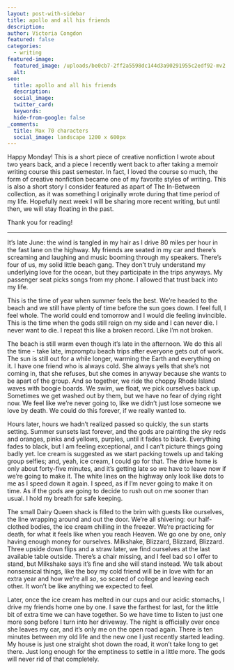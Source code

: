 ```yaml
---
layout: post-with-sidebar
title: apollo and all his friends
description:
author: Victoria Congdon
featured: false
categories:
  - writing
featured-image:
  featured_image: /uploads/be0cb7-2ff2a5598dc144d3a90291955c2edf92-mv2.webp
  alt:
seo:
  title: apollo and all his friends
  description:
  social_image:
  twitter_card:
  keywords:
  hide-from-google: false
_comments:
  title: Max 70 characters
  social_image: landscape 1200 x 600px
---
```


Happy Monday! This is a short piece of creative nonfiction I wrote about two years back, and a piece I recently went back to after taking a memoir writing course this past semester. In fact, I loved the course so much, the form of creative nonfiction became one of my favorite styles of writing. This is also a short story I consider featured as apart of The In-Between collection, as it was something I originally wrote during that time period of my life. Hopefully next week I will be sharing more recent writing, but until then, we will stay floating in the past.

Thank you for reading!

---

It’s late June: the wind is tangled in my hair as I drive 80 miles per hour in the fast lane on the highway. My friends are seated in my car and there’s screaming and laughing and music booming through my speakers. There’s four of us, my solid little beach gang. They don’t truly understand my underlying love for the ocean, but they participate in the trips anyways. My passenger seat picks songs from my phone. I allowed that trust back into my life.

This is the time of year when summer feels the best. We’re headed to the beach and we still have plenty of time before the sun goes down. I feel full, I feel whole. The world could end tomorrow and I would die feeling invincible. This is the time when the gods still reign on my side and I can never die. I never want to die. I repeat this like a broken record. Like I’m not broken.

The beach is still warm even though it’s late in the afternoon. We do this all the time - take late, impromptu beach trips after everyone gets out of work. The sun is still out for a while longer, warming the Earth and everything on it. I have one friend who is always cold. She always yells that she’s not coming in, that she refuses, but she comes in anyway because she wants to be apart of the group. And so together, we ride the choppy Rhode Island waves with boogie boards. We swim, we float, we pick ourselves back up. Sometimes we get washed out by them, but we have no fear of dying right now. We feel like we’re never going to, like we didn’t just lose someone we love by death. We could do this forever, if we really wanted to.

Hours later, hours we hadn’t realized passed so quickly, the sun starts setting. Summer sunsets last forever, and the gods are painting the sky reds and oranges, pinks and yellows, purples, until it fades to black. Everything fades to black, but I am feeling exceptional, and I can’t picture things going badly yet. Ice cream is suggested as we start packing towels up and taking group selfies; and, yeah, ice cream, I could go for that. The drive home is only about forty-five minutes, and it’s getting late so we have to leave now if we’re going to make it. The white lines on the highway only look like dots to me as I speed down it again. I speed, as if I’m never going to make it on time. As if the gods are going to decide to rush out on me sooner than usual. I hold my breath for safe keeping.

The small Dairy Queen shack is filled to the brim with guests like ourselves, the line wrapping around and out the door. We’re all shivering: our half-clothed bodies, the ice cream chilling in the freezer. We’re practicing for death, for what it feels like when you reach Heaven. We go one by one, only having enough money for ourselves. Milkshake, Blizzard, Blizzard, Blizzard. Three upside down flips and a straw later, we find ourselves at the last available table outside. There’s a chair missing, and I feel bad so I offer to stand, but Milkshake says it’s fine and she will stand instead. We talk about nonsensical things, like the boy my cold friend will be in love with for an extra year and how we’re all _so_, so scared of college and leaving each other. It won’t be like anything we expected to feel.

Later, once the ice cream has melted in our cups and our acidic stomachs, I drive my friends home one by one. I save the farthest for last, for the little bit of extra time we can have together. So we have time to listen to just one more song before I turn into her driveway. The night is officially over once she leaves my car, and it’s only me on the open road again. There is ten minutes between my old life and the new one I just recently started leading. My house is just one straight shot down the road, it won’t take long to get there. Just long enough for the emptiness to settle in a little more. The gods will never rid of that completely.

